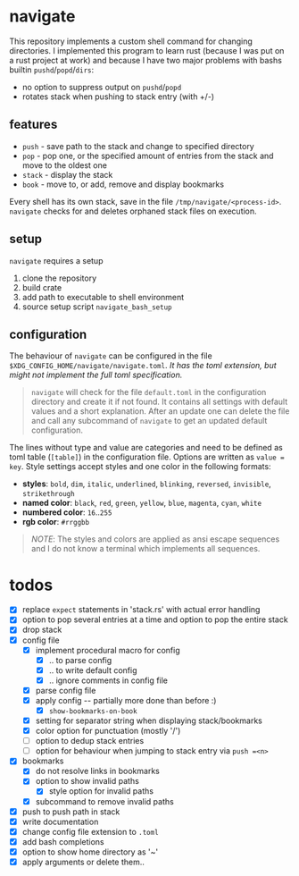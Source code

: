 # navigate

This repository implements a custom shell command for changing directories.
I implemented this program to learn rust (because I was put on a rust project at work) and because I have two major problems with bashs builtin `pushd`/`popd`/`dirs`:
* no option to suppress output on `pushd`/`popd`
* rotates stack when pushing to stack entry (with +/-<entry-number>)

## features

* `push` - save path to the stack and change to specified directory
* `pop` - pop one, or the specified amount of entries from the stack and move to the oldest one
* `stack` - display the stack
* `book` - move to, or add, remove and display bookmarks

Every shell has its own stack, save in the file `/tmp/navigate/<process-id>`.
`navigate` checks for and deletes orphaned stack files on execution.


## setup

`navigate` requires a setup
1) clone the repository
1) build crate
1) add path to executable to shell environment
1) source setup script `navigate_bash_setup`


## configuration

The behaviour of `navigate` can be configured in the file `$XDG_CONFIG_HOME/navigate/navigate.toml`.
*It has the toml extension, but might not implement the full toml specification.*

> `navigate` will check for the file `default.toml` in the configuration directory and create it if not found.
> It contains all settings with default values and a short explanation.
> After an update one can delete the file and call any subcommand of `navigate` to get an updated default configuration.

The lines without type and value are categories and need to be defined as toml table (`[table]`) in the configuration file.
Options are written as `value = key`.
Style settings accept styles and one color in the following formats:
* **styles**: `bold`, `dim`, `italic`, `underlined`, `blinking`, `reversed`, `invisible`, `strikethrough`
* **named color**: `black`, `red`, `green`, `yellow`, `blue`, `magenta`, `cyan`, `white`
* **numbered color**: `16`..`255`
* **rgb color**: `#rrggbb`

> *NOTE*: The styles and colors are applied as ansi escape sequences and I do not know a terminal which implements all sequences.


# todos

- [x] replace `expect` statements in 'stack.rs' with actual error handling
- [x] option to pop several entries at a time and option to pop the entire stack
- [x] drop stack
- [x] config file
  - [x] implement procedural macro for config
    - [x] .. to parse config
    - [x] .. to write default config
    - [x] .. ignore comments in config file
  - [x] parse config file
  - [x] apply config -- partially more done than before :)
    - [x] `show-bookmarks-on-book`
  - [x] setting for separator string when displaying stack/bookmarks
  - [x] color option for punctuation (mostly '/')
  - [ ] option to dedup stack entries
  - [ ] option for behaviour when jumping to stack entry via `push =<n>`
- [x] bookmarks
  - [x] do not resolve links in bookmarks
  - [x] option to show invalid paths
    - [x] style option for invalid paths
  - [x] subcommand to remove invalid paths
- [x] push <number> to push path in stack
- [x] write documentation
- [x] change config file extension to `.toml`
- [x] add bash completions
- [x] option to show home directory as '~'
- [x] apply arguments or delete them..
